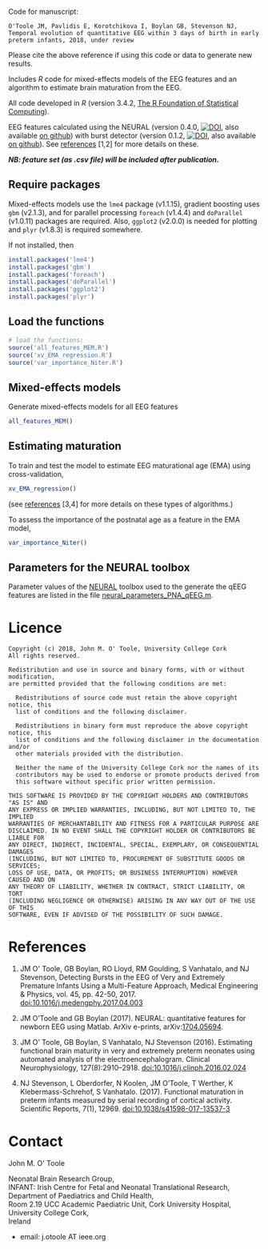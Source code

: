 Code for manuscript:

`O'Toole JM, Pavlidis E, Korotchikova I, Boylan GB, Stevenson NJ, Temporal evolution of
quantitative EEG within 3 days of birth in early preterm infants, 2018, under review`


Please cite the above reference if using this code or data to generate new results. 


Includes _R_ code for mixed-effects models of the EEG features and an algorithm to
estimate brain maturation from the EEG.

All code developed in _R_ (version 3.4.2, [The R Foundation of Statistical
Computing](http://www.r-project.org)).


EEG features calculated using the NEURAL (version 0.4.0,
[![DOI](https://zenodo.org/badge/DOI/10.5281/zenodo.2536888.svg)](https://doi.org/10.5281/zenodo.2536888),
also available [on github](https://github.com/otoolej/qEEG_feature_set)) with burst
detector (version 0.1.2,
[![DOI](https://zenodo.org/badge/42042482.svg)](https://zenodo.org/badge/latestdoi/42042482),
also available [on github](https://github.com/otoolej/burst_detector)). See
[references](#references) [1,2] for more details on these.


__*NB: feature set (as .csv file) will be included after publication.*__


## Require packages
Mixed-effects models use the `lme4` package (v1.1.15), gradient boosting uses `gbm`
(v2.1.3), and for parallel processing `foreach` (v1.4.4) and `doParallel` (v1.0.11)
packages are required. Also, `ggplot2` (v2.0.0) is needed for plotting and `plyr` (v1.8.3)
is required somewhere.

If not installed, then 

``` R
install.packages('lme4')
install.packages('gbm')
install.packages('foreach')
install.packages('doParallel')
install.packages('ggplot2')
install.packages('plyr')
```

## Load the functions

``` R
# load the functions:
source('all_features_MEM.R')	
source('xv_EMA_regression.R')	
source('var_importance_Niter.R')
```

## Mixed-effects models

Generate mixed-effects models for all EEG features
``` R
all_features_MEM()
```

## Estimating maturation

To train and test the model to estimate EEG maturational age (EMA) using cross-validation, 
``` R
xv_EMA_regression()
```
(see [references](#references) [3,4] for more details on these types of algorithms.)


To assess the importance of the postnatal age as a feature in the EMA model,
``` R
var_importance_Niter()
```

## Parameters for the NEURAL toolbox
Parameter values of the [NEURAL](https://github.com/otoolej/qEEG_feature_set) toolbox used
to the generate the qEEG features are listed in the file
[neural_parameters_PNA_qEEG.m](neural_parameters_PNA_qEEG.m).

# Licence

```
Copyright (c) 2018, John M. O' Toole, University College Cork
All rights reserved.

Redistribution and use in source and binary forms, with or without modification,
are permitted provided that the following conditions are met:

  Redistributions of source code must retain the above copyright notice, this
  list of conditions and the following disclaimer.

  Redistributions in binary form must reproduce the above copyright notice, this
  list of conditions and the following disclaimer in the documentation and/or
  other materials provided with the distribution.

  Neither the name of the University College Cork nor the names of its
  contributors may be used to endorse or promote products derived from
  this software without specific prior written permission.

THIS SOFTWARE IS PROVIDED BY THE COPYRIGHT HOLDERS AND CONTRIBUTORS "AS IS" AND
ANY EXPRESS OR IMPLIED WARRANTIES, INCLUDING, BUT NOT LIMITED TO, THE IMPLIED
WARRANTIES OF MERCHANTABILITY AND FITNESS FOR A PARTICULAR PURPOSE ARE
DISCLAIMED. IN NO EVENT SHALL THE COPYRIGHT HOLDER OR CONTRIBUTORS BE LIABLE FOR
ANY DIRECT, INDIRECT, INCIDENTAL, SPECIAL, EXEMPLARY, OR CONSEQUENTIAL DAMAGES
(INCLUDING, BUT NOT LIMITED TO, PROCUREMENT OF SUBSTITUTE GOODS OR SERVICES;
LOSS OF USE, DATA, OR PROFITS; OR BUSINESS INTERRUPTION) HOWEVER CAUSED AND ON
ANY THEORY OF LIABILITY, WHETHER IN CONTRACT, STRICT LIABILITY, OR TORT
(INCLUDING NEGLIGENCE OR OTHERWISE) ARISING IN ANY WAY OUT OF THE USE OF THIS
SOFTWARE, EVEN IF ADVISED OF THE POSSIBILITY OF SUCH DAMAGE.
```

# References

1. JM O' Toole, GB Boylan, RO Lloyd, RM Goulding, S Vanhatalo, and NJ Stevenson,
   Detecting Bursts in the EEG of Very and Extremely Premature Infants Using a
   Multi-Feature Approach, Medical Engineering & Physics, vol. 45, pp. 42-50, 2017.
   [doi:10.1016/j.medengphy.2017.04.003](https://doi.org/10.1016/j.medengphy.2017.04.003)

2. JM O’Toole and GB Boylan (2017). NEURAL: quantitative features for newborn EEG using
   Matlab. ArXiv e-prints, arXiv:[1704.05694](https://arxiv.org/abs/1704.05694).

3. JM O’ Toole, GB Boylan, S Vanhatalo, NJ Stevenson (2016). Estimating functional brain
   maturity in very and extremely preterm neonates using automated analysis of the
   electroencephalogram. Clinical Neurophysiology,
   127(8):2910–2918. [doi:10.1016/j.clinph.2016.02.024](https://doi.org/10.1016/j.clinph.2016.02.024)

4. NJ Stevenson, L Oberdorfer, N Koolen, JM O’Toole, T Werther, K Klebermass-Schrehof, S
   Vanhatalo. (2017). Functional maturation in preterm infants measured by serial
   recording of cortical activity. Scientific Reports,
   7(1), 12969. [doi:10.1038/s41598-017-13537-3](http://doi.org/10.1038/s41598-017-13537-3)

# Contact

John M. O' Toole

Neonatal Brain Research Group,  
INFANT: Irish Centre for Fetal and Neonatal Translational Research,  
Department of Paediatrics and Child Health,  
Room 2.19 UCC Academic Paediatric Unit, Cork University Hospital,  
University College Cork,  
Ireland

- email: j.otoole AT ieee.org

